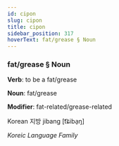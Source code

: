 ```yaml
---
id: cipon
slug: cipon
title: cipon
sidebar_position: 317
hoverText: fat/grease § Noun
---
```


### fat/grease § Noun

**Verb**: to be a fat/grease

**Noun**: fat/grease

**Modifier**: fat-related/grease-related

Korean 지방 jibang [t͡ɕiba̠ŋ]

*Koreic Language Family*